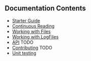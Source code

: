## Documentation Contents

- [Starter Guide](./guides/Starter-Guide.md)
- [Continuous Reading](./guides/Continuous-Reading.md)
- [Working with Files](./guides/Working-With-Files.md)
- [Working with LogFiles](./guides/Working-With-LogFiles.md)
- [API](Documentation.md) TODO
- [Contributing](Contributing.md) TODO
- [Unit testing](../tests/README.md)